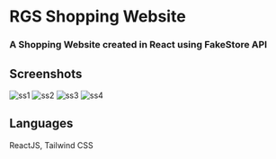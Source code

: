 # RGS Shopping Website
### A Shopping Website created in React using FakeStore API

## Screenshots
![ss1](https://github.com/sellgabe/rgs-shopping/assets/41419376/cf205ff0-0159-4b39-bf9e-6a723050ca05)
![ss2](https://github.com/sellgabe/rgs-shopping/assets/41419376/350f1615-3328-4ad1-8f88-06fc871e330e)
![ss3](https://github.com/sellgabe/rgs-shopping/assets/41419376/23dff42d-1443-438f-908f-617d49a2a17a)
![ss4](https://github.com/sellgabe/rgs-shopping/assets/41419376/97ed2109-791c-47d2-9a0a-605b347283ae)


## Languages
ReactJS, Tailwind CSS
